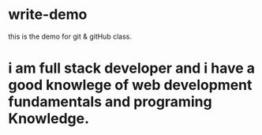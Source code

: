 # write-demo
this is the demo for git & gitHub class.

# i am  full stack developer and i have a good knowlege of web development fundamentals and programing Knowledge.
